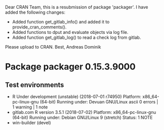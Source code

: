 Dear CRAN Team,
this is a resubmission of package 'packager'. I have added the following changes:

* Added function get\_gitlab\_info() and added it to provide\_cran\_comments().
* Added functions to dput and evaluate objects via log file.
* Added function get\_gitlab\_log() to read a check log from gitlab.

Please upload to CRAN.
Best, Andreas Dominik

# Package packager 0.15.3.9000
## Test  environments 
- R Under development (unstable) (2018-07-01 r74950)
    Platform: x86_64-pc-linux-gnu (64-bit)
    Running under: Devuan GNU/Linux ascii
    0 errors | 1 warning  | 1 note 
- gitlab.com
  R version 3.5.1 (2018-07-02)
  Platform: x86_64-pc-linux-gnu (64-bit)
  Running under: Debian GNU/Linux 9 (stretch)
  Status: 1 NOTE
- win-builder (devel)
